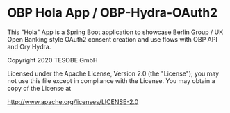 # OBP Hola App / OBP-Hydra-OAuth2

This "Hola" App is a Spring Boot application to showcase Berlin Group / UK Open Banking style OAuth2 consent creation and use flows with OBP API and Ory Hydra.


Copyright 2020 TESOBE GmbH 

Licensed under the Apache License, Version 2.0 (the "License");
you may not use this file except in compliance with the License.
You may obtain a copy of the License at

http://www.apache.org/licenses/LICENSE-2.0
